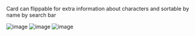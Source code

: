 Card can flippable for extra information about characters and sortable by name by search bar

![image](https://user-images.githubusercontent.com/118567648/221865733-61cb8225-874f-4874-a6ac-f1d57968f5e7.png)
![image](https://user-images.githubusercontent.com/118567648/221866392-3f57f360-ec90-4745-926f-1ac4413ef548.png)
![image](https://user-images.githubusercontent.com/118567648/221865860-630b82bf-8492-4745-9374-865b33dfa5be.png)
